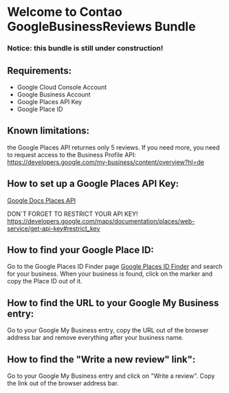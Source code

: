 
# Welcome to Contao GoogleBusinessReviews Bundle
### Notice: this bundle is still under construction!

## Requirements:
- Google Cloud Console Account
- Google Business Account
- Google Places API Key
- Google Place ID

## Known limitations:
the Google Places API returnes only 5 reviews. If you need more, you need to request access to the Business Profile API: https://developers.google.com/my-business/content/overview?hl=de

## How to set up a Google Places API Key:
[Google Docs Places API](https://developers.google.com/maps/documentation/places/web-service/get-api-key)

DON´T FORGET TO RESTRICT YOUR API KEY! https://developers.google.com/maps/documentation/places/web-service/get-api-key#restrict_key

## How to find your Google Place ID:
Go to the Google Places ID Finder page [Google Places ID Finder](https://developers.google.com/maps/documentation/javascript/examples/places-placeid-finder) and search for your business. When your business is found, click on the marker and copy the Place ID out of it.

## How to find the URL to your Google My Business entry:
Go to your Google My Business entry, copy the URL out of the browser address bar and remove everything after your business name.

## How to find the "Write a new review" link":
Go to your Google My Business entry and click on "Write a review". Copy the link out of the browser address bar.
